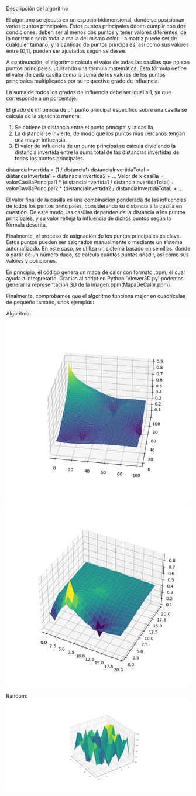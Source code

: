 Descripción del algoritmo 

El algoritmo se ejecuta en un espacio bidimensional, donde se posicionan varios puntos principales. 
Estos puntos principales deben cumplir con dos condiciones: deben ser al menos dos puntos y tener valores diferentes, de lo contrario sería toda la malla del mismo color. La matriz puede ser de cualquier tamaño, y la cantidad de puntos principales, así como sus valores entre [0,1], pueden ser ajustados según se desee.

A continuación, el algoritmo calcula el valor de todas las casillas que no son puntos principales, utilizando una fórmula matemática. Esta fórmula define el valor de cada casilla como la suma de los valores de los puntos principales multiplicados por su respectivo grado de influencia.

La suma de todos los grados de influencia debe ser igual a 1, ya que corresponde a un porcentaje.

El grado de influencia de un punto principal específico sobre una casilla se calcula de la siguiente manera:
1. Se obtiene la distancia entre el punto principal y la casilla.
2. La distancia se invierte, de modo que los puntos más cercanos tengan una mayor influencia.
3. El valor de influencia de un punto principal se calcula dividiendo la distancia invertida entre la suma total de las distancias invertidas de todos los puntos principales.

distanciaInvertida = (1 / distancia1)
distanciaInvertidaTotal = distanciaInvertida1 + distanaciaInvertida2 + ...
Valor de x casilla = valorCasillaPrincipal1 * (distanciaInvertida1 / distanciaInvertidaTotal) + valorCasillaPrincipal2 * (distanciaInvertida2 / distanciaInvertidaTotal) + ... 

El valor final de la casilla es una combinación ponderada de las influencias de todos los puntos principales, considerando su distancia a la casilla en cuestión.
De este modo, las casillas dependen de la distancia a los puntos principales, y su valor refleja la influencia de dichos puntos según la fórmula descrita.

Finalmente, el proceso de asignación de los puntos principales es clave. Estos puntos pueden ser asignados manualmente o mediante un sistema automatizado. En este caso, se utiliza un sistema basado en semillas, donde a partir de un número dado, se calcula cuántos puntos añadir, así como sus valores y posiciones.

En principio, el código genera un mapa de calor con formato .ppm, el cual ayuda a interpretarlo.
Gracias al script en Python 'Viewer3D.py' podemos generar la representación 3D de la imagen.ppm(MapaDeCalor.ppm).

Finalmente, comprobamos que el algoritmo funciona mejor en cuadrículas de pequeño tamaño, unos ejemplos:

Algoritmo:
![Ejemplo](ejemplos/3D(100x100)1.png) ![Ejemplo](ejemplos/3D(20x20).png) 

Random:
![Ejemplo](ejemplos/Random1.png) 
